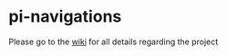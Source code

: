# pi-navigations

Please go to the [wiki](https://github.com/mahirk/pi-navigation/wiki/) for all details regarding the project